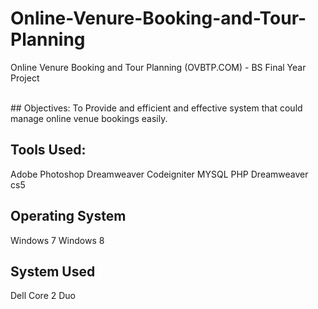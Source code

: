 # Online-Venure-Booking-and-Tour-Planning
Online Venure Booking and Tour Planning (OVBTP.COM) - BS Final Year Project

<br>
## Objectives:	
  To Provide and efficient and effective system that could manage online venue bookings easily.

## Tools Used:
  Adobe Photoshop
  Dreamweaver
  Codeigniter
  MYSQL
  PHP 
  Dreamweaver cs5

## Operating System	
  Windows 7 
  Windows 8
## System Used
  Dell Core 2 Duo
